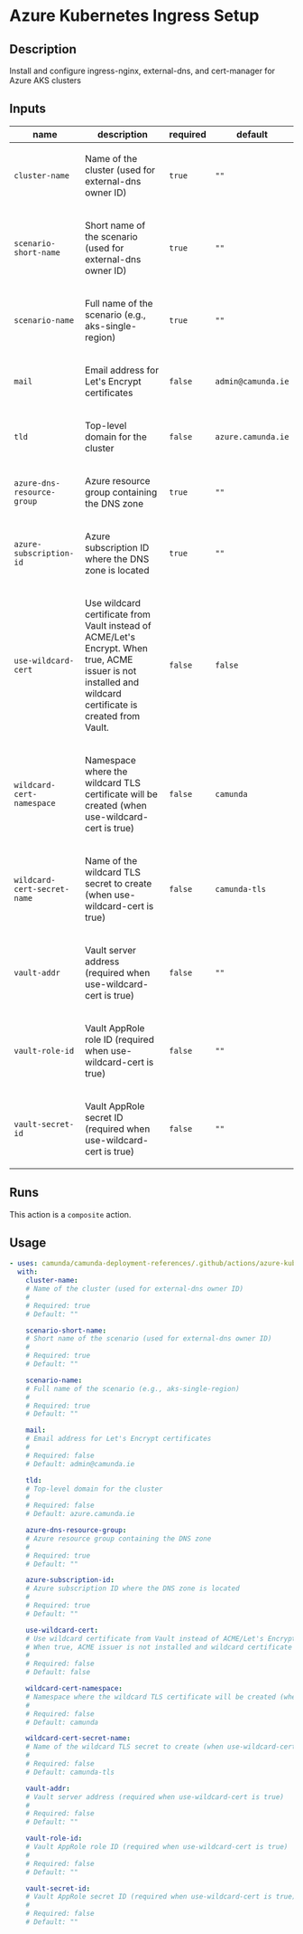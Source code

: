 # Azure Kubernetes Ingress Setup

## Description

Install and configure ingress-nginx, external-dns, and cert-manager for Azure AKS clusters

## Inputs

| name | description | required | default |
| --- | --- | --- | --- |
| `cluster-name` | <p>Name of the cluster (used for external-dns owner ID)</p> | `true` | `""` |
| `scenario-short-name` | <p>Short name of the scenario (used for external-dns owner ID)</p> | `true` | `""` |
| `scenario-name` | <p>Full name of the scenario (e.g., aks-single-region)</p> | `true` | `""` |
| `mail` | <p>Email address for Let's Encrypt certificates</p> | `false` | `admin@camunda.ie` |
| `tld` | <p>Top-level domain for the cluster</p> | `false` | `azure.camunda.ie` |
| `azure-dns-resource-group` | <p>Azure resource group containing the DNS zone</p> | `true` | `""` |
| `azure-subscription-id` | <p>Azure subscription ID where the DNS zone is located</p> | `true` | `""` |
| `use-wildcard-cert` | <p>Use wildcard certificate from Vault instead of ACME/Let's Encrypt. When true, ACME issuer is not installed and wildcard certificate is created from Vault.</p> | `false` | `false` |
| `wildcard-cert-namespace` | <p>Namespace where the wildcard TLS certificate will be created (when use-wildcard-cert is true)</p> | `false` | `camunda` |
| `wildcard-cert-secret-name` | <p>Name of the wildcard TLS secret to create (when use-wildcard-cert is true)</p> | `false` | `camunda-tls` |
| `vault-addr` | <p>Vault server address (required when use-wildcard-cert is true)</p> | `false` | `""` |
| `vault-role-id` | <p>Vault AppRole role ID (required when use-wildcard-cert is true)</p> | `false` | `""` |
| `vault-secret-id` | <p>Vault AppRole secret ID (required when use-wildcard-cert is true)</p> | `false` | `""` |


## Runs

This action is a `composite` action.

## Usage

```yaml
- uses: camunda/camunda-deployment-references/.github/actions/azure-kubernetes-ingress-setup@main
  with:
    cluster-name:
    # Name of the cluster (used for external-dns owner ID)
    #
    # Required: true
    # Default: ""

    scenario-short-name:
    # Short name of the scenario (used for external-dns owner ID)
    #
    # Required: true
    # Default: ""

    scenario-name:
    # Full name of the scenario (e.g., aks-single-region)
    #
    # Required: true
    # Default: ""

    mail:
    # Email address for Let's Encrypt certificates
    #
    # Required: false
    # Default: admin@camunda.ie

    tld:
    # Top-level domain for the cluster
    #
    # Required: false
    # Default: azure.camunda.ie

    azure-dns-resource-group:
    # Azure resource group containing the DNS zone
    #
    # Required: true
    # Default: ""

    azure-subscription-id:
    # Azure subscription ID where the DNS zone is located
    #
    # Required: true
    # Default: ""

    use-wildcard-cert:
    # Use wildcard certificate from Vault instead of ACME/Let's Encrypt.
    # When true, ACME issuer is not installed and wildcard certificate is created from Vault.
    #
    # Required: false
    # Default: false

    wildcard-cert-namespace:
    # Namespace where the wildcard TLS certificate will be created (when use-wildcard-cert is true)
    #
    # Required: false
    # Default: camunda

    wildcard-cert-secret-name:
    # Name of the wildcard TLS secret to create (when use-wildcard-cert is true)
    #
    # Required: false
    # Default: camunda-tls

    vault-addr:
    # Vault server address (required when use-wildcard-cert is true)
    #
    # Required: false
    # Default: ""

    vault-role-id:
    # Vault AppRole role ID (required when use-wildcard-cert is true)
    #
    # Required: false
    # Default: ""

    vault-secret-id:
    # Vault AppRole secret ID (required when use-wildcard-cert is true)
    #
    # Required: false
    # Default: ""
```
